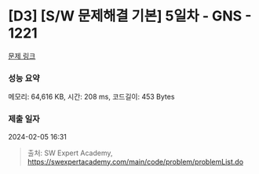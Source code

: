# [D3] [S/W 문제해결 기본] 5일차 - GNS - 1221 

[문제 링크](https://swexpertacademy.com/main/code/problem/problemDetail.do?contestProbId=AV14jJh6ACYCFAYD) 

### 성능 요약

메모리: 64,616 KB, 시간: 208 ms, 코드길이: 453 Bytes

### 제출 일자

2024-02-05 16:31



> 출처: SW Expert Academy, https://swexpertacademy.com/main/code/problem/problemList.do